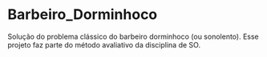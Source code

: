 # Barbeiro_Dorminhoco
Solução do problema clássico do barbeiro dorminhoco (ou sonolento). Esse projeto faz parte do método avaliativo da disciplina de SO.
